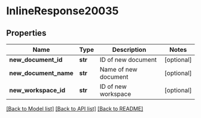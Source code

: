 # InlineResponse20035

## Properties
Name | Type | Description | Notes
------------ | ------------- | ------------- | -------------
**new_document_id** | **str** | ID of new document | [optional] 
**new_document_name** | **str** | Name of new document | [optional] 
**new_workspace_id** | **str** | ID of new workspace | [optional] 

[[Back to Model list]](../README.md#documentation-for-models) [[Back to API list]](../README.md#documentation-for-api-endpoints) [[Back to README]](../README.md)


